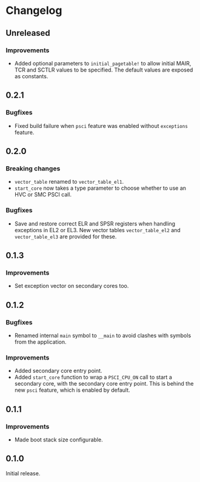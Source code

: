 # Changelog

## Unreleased

### Improvements

- Added optional parameters to `initial_pagetable!` to allow initial MAIR, TCR and SCTLR values to
  be specified. The default values are exposed as constants.

## 0.2.1

### Bugfixes

- Fixed build failure when `psci` feature was enabled without `exceptions` feature.

## 0.2.0

### Breaking changes

- `vector_table` renamed to `vector_table_el1`.
- `start_core` now takes a type parameter to choose whether to use an HVC or SMC PSCI call.

### Bugfixes

- Save and restore correct ELR and SPSR registers when handling exceptions in EL2 or EL3. New vector
  tables `vector_table_el2` and `vector_table_el3` are provided for these.

## 0.1.3

### Improvements

- Set exception vector on secondary cores too.

## 0.1.2

### Bugfixes

- Renamed internal `main` symbol to `__main` to avoid clashes with symbols from the application.

### Improvements

- Added secondary core entry point.
- Added `start_core` function to wrap a `PSCI_CPU_ON` call to start a secondary core, with the
  secondary core entry point. This is behind the new `psci` feature, which is enabled by default.

## 0.1.1

### Improvements

- Made boot stack size configurable.

## 0.1.0

Initial release.
